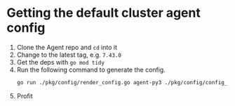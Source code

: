 # Getting the default cluster agent config

1. Clone the Agent repo and `cd` into it
2. Change to the latest tag, e.g. `7.43.0`
3. Get the deps with `go mod tidy`
4. Run the following command to generate the config.
   ```bash
   go run ./pkg/config/render_config.go agent-py3 ./pkg/config/config_template.yaml ./datadog.yaml
   ```
5. Profit
